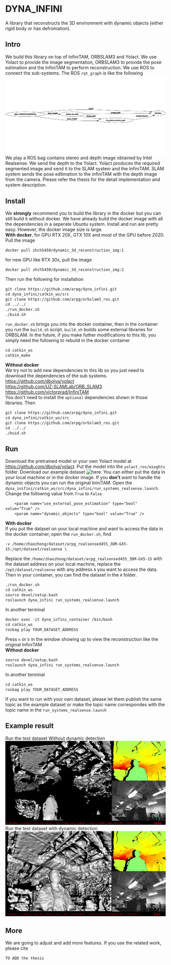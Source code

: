 # DYNA_INFINI
A library that reconstructs the 3D environment with dynamic objects (either rigid body or has defromation).

## Intro
We build this library on top of InfiniTAM, ORBSLAM3 and Yolact. We use Yolact to provide the image segmentation, ORBSLAM3 to provide the pose estimation and the InfiniTAM to perform reconstruction. We use ROS to connect the sub-systems. The ROS `rqt_graph` is like the following  
![ROS rqt_graph](example_image/rqt_graph.png)  
We play a ROS bag contains stereo and depth image obtained by Intel Realsense. We send the depth to the Yolact. Yolact produces the required segmented image and send it to the SLAM system and the InfiniTAM. SLAM system sends the pose edtimation to the infiniTAM with the depth image from the camera. Please refer the thesis for the detail implementation and system description.

## Install
We **strongly** recommend you to build the library in the docker but you can still build it without docker. We have already build the docker image with all the dependencies in a seperate Ubuntu system. Install and run are pretty easy. However, the docker image size is large.  
**With docker**, for GPU RTX 20X, GTX 10X and most of the GPU before 2020. Pull the image
```
docker pull zhch5450/dynamic_3d_reconstruction_img:1
```
for new GPU like RTX 30x, pull the image
```
docker pull zhch5450/dynamic_3d_reconstruction_img:2
```
Then run the following for installation
```
git clone https://github.com/arpg/dyna_infini.git
cd dyna_infini/catkin_ws/src
git clone https://github.com/arpg/orbslam3_ros.git
cd ../../
./run_docker.sh
./buid.sh
```
`run_docker.sh` brings you into the docker container, then in the container you run the `build.sh` script. `build.sh` builds some external libraries for ORBSLAM. In the future, if you make futher modifications to this lib, you simply need the following to rebuild in the docker container
```
cd catkin_ws
catkin_make
```
**Without docker**  
We try not to add new dependencies to this lib so you just need to download the dependencies of the sub systems.  
https://github.com/dbolya/yolact  
https://github.com/UZ-SLAMLab/ORB_SLAM3  
https://github.com/victorprad/InfiniTAM  
You don't need to install the `optional` dependencies shown in those libraries. Then  
```
git clone https://github.com/arpg/dyna_infini.git
cd dyna_infini/catkin_ws/src
git clone https://github.com/arpg/orbslam3_ros.git
cd ../../
./buid.sh
```
## Run
Download the pretrained model or your own Yolact model at https://github.com/dbolya/yolact. Put the model into the `yolact_ros/wieghts` folder.
Download our example dataset ![here](https://drive.google.com/drive/folders/10FR_YndD6qXpdoKAvsAqOO6PvU_Ets22?usp=sharing). You can either put the data in your local machine or in the docker image. 
If you **don't** want to handle the dynamic objects you can run the original IniniTAM. Open the `dyna_inifini/catkin_ws/src/dyna_infini/run_systems_realsense.launch`. Change the following value from `True` to `False`
```
    <param name="use_external_pose_estimation" type="bool" value="True" />
    <param name="dynamic_objects" type="bool" value="True" />
```
**With docker**  
If you put the dataset on your local machine and want to access the data in the docker container, open the `run_docker.sh`, find
```
-v /home/zhaozhong/dataset/arpg_realsensed455_3DM-GX5-15:/opt/dataset/realsense \
```
Replace the `/home/zhaozhong/dataset/arpg_realsensed455_3DM-GX5-15` with the dataset address on your local machine, replace the `/opt/dataset/realsense` with any address `A` you want to access the data. Then in your container, you can find the dataset in the `A` folder.  
```
./run_docker.sh
cd catkin_ws
source devel/setup.bash
roslaunch dyna_infini run_systems_realsense.launch
```
In another terminal
```
docker exec -it dyna_infini_container /bin/bash
cd catkin_ws
rosbag play YOUR_DATASET_ADDRESS
```
Press `n` or `b` in the window showing up to view the reconstruction like the original InfiniTAM  
**Without docker**
```
source devel/setup.bash
roslaunch dyna_infini run_systems_realsense.launch
```
In another terminal
```
cd catkin_ws
rosbag play YOUR_DATASET_ADDRESS
```
If you want to run with your own dataset, please let them publish the same topic as the example dataset or make the topic name correspondes with the topic name in the `run_systems_realsense.launch`  

## Example result
Run the test dataset Without dynamic detection
![No Dynamic Detection](example_image/bad2.png)  
Run the test dataset with dynamic detection  
![Dynamic detectin](example_image/good2.png)

## More
We are going to adjust and add more features. If you use the related work, please cite
```
TO ADD the thesis
```





